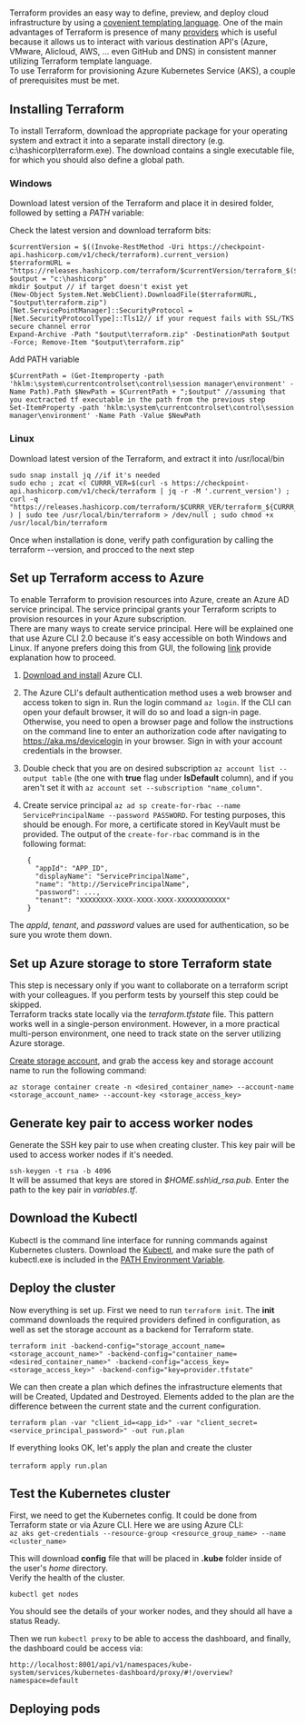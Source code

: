 # 

Terraform provides an easy way to define, preview, and deploy cloud infrastructure by using a [covenient templating language](https://www.terraform.io/docs/configuration/syntax.html). One of the main advantages of Terraform is presence of many [providers](https://www.terraform.io/docs/providers/) which is useful because it allows us to interact with various destination API's (Azure, VMware, Alicloud, AWS, … even GitHub and DNS) in consistent manner utilizing Terraform template language.  
To use Terraform for provisioning Azure Kubernetes Service (AKS), a couple of prerequisites must be met.
 
## Installing Terraform  

To install Terraform, download the appropriate package for your operating system and extract it into a separate install directory (e.g. c:\hashicorp\terraform.exe). The download contains a single executable file, for which you should also define a global path.
 

### Windows

Download latest version of the Terraform and place it in desired folder, followed by setting a *PATH* variable:

Check the latest version and download terraform bits:  
```
$currentVersion = $((Invoke-RestMethod -Uri https://checkpoint-api.hashicorp.com/v1/check/terraform).current_version)  
$terraformURL = "https://releases.hashicorp.com/terraform/$currentVersion/terraform_$($currentVersion)_windows_amd64.zip"  
$output = "c:\hashicorp"  
mkdir $output // if target doesn't exist yet  
(New-Object System.Net.WebClient).DownloadFile($terraformURL, "$output\terraform.zip")  
[Net.ServicePointManager]::SecurityProtocol = [Net.SecurityProtocolType]::Tls12// if your request fails with SSL/TKS secure channel error  
Expand-Archive -Path "$output\terraform.zip" -DestinationPath $output -Force; Remove-Item "$output\terraform.zip"
```

Add PATH variable
```
$CurrentPath = (Get-Itemproperty -path 'hklm:\system\currentcontrolset\control\session manager\environment' -Name Path).Path $NewPath = $CurrentPath + ";$output" //assuming that you exctracted tf executable in the path from the previous step  
Set-ItemProperty -path 'hklm:\system\currentcontrolset\control\session manager\environment' -Name Path -Value $NewPath
```

### Linux

Download latest version of the Terraform, and extract it into /usr/local/bin

```
sudo snap install jq //if it's needed  
sudo echo ; zcat <( CURRR_VER=$(curl -s https://checkpoint-api.hashicorp.com/v1/check/terraform | jq -r -M '.current_version') ; curl -q "https://releases.hashicorp.com/terraform/$CURRR_VER/terraform_${CURRR_VER}_linux_amd64.zip" ) | sudo tee /usr/local/bin/terraform > /dev/null ; sudo chmod +x /usr/local/bin/terraform
```

Once when installation is done, verify path configuration by calling the terraform --version, and procced to the next step 


## Set up Terraform access to Azure 

To enable Terraform to provision resources into Azure, create an Azure AD service principal. The service principal grants your Terraform scripts to provision resources in your Azure subscription.  
There are many ways to create service principal. Here will be explained one that use Azure CLI 2.0 because it's easy accessible on both Windows and Linux. If anyone prefers doing this from GUI, the following [link](https://docs.microsoft.com/en-us/azure/azure-resource-manager/resource-group-create-service-principal-portal) provide explanation how to proceed.
 
1. [Download and install](https://docs.microsoft.com/en-us/cli/azure/install-azure-cli?view=azure-cli-latest) Azure CLI.  
2. The Azure CLI's default authentication method uses a web browser and access token to sign in. Run the login command `az login`. If the CLI can open your default browser, it will do so and load a sign-in page. Otherwise, you need to open a browser page and follow the instructions on the command line to enter an authorization code after navigating to https://aka.ms/devicelogin in your browser. Sign in with your account credentials in the browser.  

3. Double check that you are on desired subscription `az account list --output table` (the one with **true** flag under **IsDefault** column), and if you aren't set it with `az account set --subscription "name_column"`.  
4. Create service principal `az ad sp create-for-rbac --name ServicePrincipalName --password PASSWORD`. For testing purposes, this should be enough. For more, a certificate stored in KeyVault must be provided. The output of the `create-for-rbac` command is in the following format:  
   ```
    {
	  "appId": "APP_ID",
	  "displayName": "ServicePrincipalName",
	  "name": "http://ServicePrincipalName",
	  "password": ...,
	  "tenant": "XXXXXXXX-XXXX-XXXX-XXXX-XXXXXXXXXXXX"
	}
	```  
The *appId*, *tenant*, and *password* values are used for authentication, so be sure you wrote them down.


## Set up Azure storage to store Terraform state 

This step is necessary only if you want to collaborate on a terraform script with your colleagues. If you perform tests by yourself this step could be skipped.  
Terraform tracks state locally via the *terraform.tfstate* file. This pattern works well in a single-person environment. However, in a more practical multi-person environment, one need to track state on the server utilizing Azure storage. 

[Create storage account](https://code.visualstudio.com/tutorials/static-website/create-storage), and grab the access key and storage account name to run the following command:  

```
az storage container create -n <desired_container_name> --account-name <storage_account_name> --account-key <storage_access_key>
```


## Generate key pair to access worker nodes

Generate the SSH key pair to use when creating cluster. This key pair will be used to access worker nodes if it's needed.

`ssh-keygen -t rsa -b 4096`  
It will be assumed that keys are stored in *$HOME\.ssh\id_rsa.pub*. Enter the path to the key pair in *variables.tf*.


## Download the Kubectl

Kubectl is the command line interface for running commands against Kubernetes clusters. Download the [Kubectl](https://storage.googleapis.com/kubernetes-release/release/v1.9.0/bin/windows/amd64/kubectl.exe), and make sure the path of kubectl.exe is included in the [PATH Environment Variable](https://msdn.microsoft.com/en-us/library/office/ee537574(v=office.14).aspx). 


## Deploy the cluster

Now everything is set up. First we need to run `terraform init`. The **init** command downloads the required providers defined in configuration, as well as set the storage account as a backend for Terraform state.  

```
terraform init -backend-config="storage_account_name=<storage_account_name>" -backend-config="container_name=<desired_container_name>" -backend-config="access_key=<storage_access_key>" -backend-config="key=provider.tfstate"
```

We can then create a plan which defines the infrastructure elements that will be Created, Updated and Destroyed. Elements added to the plan are the difference between the current state and the current configuration.  

`terraform plan -var "client_id=<app_id>" -var "client_secret=<service_principal_password>" -out run.plan`

If everything looks OK, let's apply the plan and create the cluster  

`terraform apply run.plan`
 
 
## Test the Kubernetes cluster 

First, we need to get the Kubernetes config. It could be done from Terraform state or via Azure CLI. Here we are using Azure CLI:  
`az aks get-credentials --resource-group <resource_group_name> --name <cluster_name>`  

This will download **config** file that will be placed in **.kube** folder inside of the user's *home* directory.  
Verify the health of the cluster.  

`kubectl get nodes`  

You should see the details of your worker nodes, and they should all have a status Ready.

Then we run `kubectl proxy` to be able to access the dashboard, and finally, the dashboard could be access via:  

`http://localhost:8001/api/v1/namespaces/kube-system/services/kubernetes-dashboard/proxy/#!/overview?namespace=default`


## Deploying pods